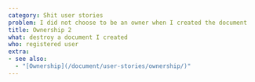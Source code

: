 ```yaml
---
category: Shit user stories
problem: I did not choose to be an owner when I created the document
title: Ownership 2
what: destroy a document I created
who: registered user
extra:
- see also:
  - "[Ownership](/document/user-stories/ownership/)"
---
```

